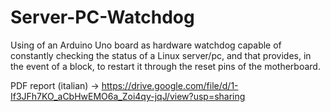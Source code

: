 # Server-PC-Watchdog
Using of an Arduino Uno board as hardware watchdog capable of constantly checking the status of a Linux server/pc, and that provides, in the event of a block, to restart it through the reset pins of the motherboard.

PDF report (italian) -> https://drive.google.com/file/d/1-If3JFh7KO_aCbHwEMO6a_Zoi4qy-jqJ/view?usp=sharing
